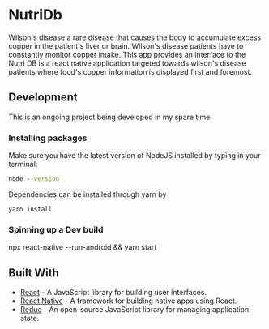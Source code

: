 # NutriDb
Wilson's disease a rare disease that causes the body to accumulate excess copper in the patient's liver or brain. Wilson's disease patients have to constantly monitor copper intake. This app provides an interface to the 
Nutri DB is a react native application targeted towards wilson's disease patients where food's copper information is displayed first and foremost.

## Development
This is an ongoing project being developed in my spare time

### Installing packages
Make sure you have the latest version of NodeJS installed by typing in your terminal:
```cmd
node --version
```
Dependencies can be installed through yarn by 
```
yarn install 
```
### Spinning up a Dev build 
npx react-native --run-android && yarn start

## Built With

* [React](http://www.dropwizard.io/1.0.2/docs/) - A JavaScript library for building user interfaces.
* [React Native](https://maven.apache.org/) -  A framework for building native apps using React.
* [Reduc](https://rometools.github.io/rome/) - An open-source JavaScript library for managing application state.